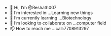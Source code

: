 - 👋 Hi, I’m @Reshath007
- 👀 I’m interested in ...Learning new things 
- 🌱 I’m currently learning ...Biotechnology 
- 💞️ I’m looking to collaborate on ...computer field
- 📫 How to reach me ...call:7708913297

<!---
Reshath007/Reshath007 is a ✨ special ✨ repository because its `README.md` (this file) appears on your GitHub profile.
You can click the Preview link to take a look at your changes.
--->
